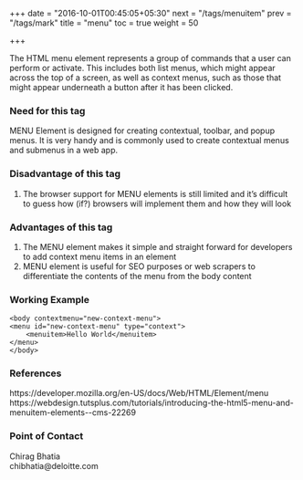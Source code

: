 +++
date = "2016-10-01T00:45:05+05:30"
next = "/tags/menuitem"
prev = "/tags/mark"
title = "menu"
toc = true
weight = 50

+++

The HTML menu element represents a group of commands that a user can perform or activate. This includes both list menus, which might appear across the top of a screen, as well as context menus, such as those that might appear underneath a button after it has been clicked.

<h3>Need for this tag</h3>
MENU Element is designed for creating contextual, toolbar, and popup menus. It is very handy and is commonly used to create contextual menus and submenus in a web app.

<h3>Disadvantage of this tag</h3>
<ol>
  <li>The browser support for MENU elements is still limited and it’s difficult to guess how (if?) browsers will implement them and how they will look</li>
</ol>

<h3>Advantages of this tag</h3>
<ol>
  <li>The MENU element makes it simple and straight forward for developers to add context menu items in an element</li>
  <li>MENU element is useful for SEO purposes or web scrapers to differentiate the contents of the menu from the body content</li>
</ol>

<h3>Working Example</h3>

	<body contextmenu="new-context-menu">
	<menu id="new-context-menu" type="context">
	    <menuitem>Hello World</menuitem>
	</menu>
	</body>

<h3>References</h3>
https://developer.mozilla.org/en-US/docs/Web/HTML/Element/menu
<br>
https://webdesign.tutsplus.com/tutorials/introducing-the-html5-menu-and-menuitem-elements--cms-22269

<h3>Point of Contact</h3>
Chirag Bhatia <br>
chibhatia@deloitte.com
